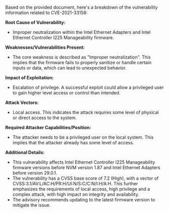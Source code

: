 Based on the provided document, here's a breakdown of the vulnerability information related to CVE-2021-33158:

**Root Cause of Vulnerability:**
- Improper neutralization within the Intel Ethernet Adapters and Intel Ethernet Controller I225 Manageability firmware.

**Weaknesses/Vulnerabilities Present:**
- The core weakness is described as "Improper neutralization". This implies that the firmware fails to properly sanitize or handle certain inputs or data, which can lead to unexpected behavior.

**Impact of Exploitation:**
- Escalation of privilege.  A successful exploit could allow a privileged user to gain higher level access or control than intended.

**Attack Vectors:**
- Local access. This indicates the attack requires some level of physical or direct access to the system.

**Required Attacker Capabilities/Position:**
- The attacker needs to be a privileged user on the local system. This implies that the attacker already has some level of access.

**Additional Details:**
- This vulnerability affects Intel Ethernet Controller I225 Manageability firmware versions before NVM version 1.87 and Intel Ethernet Adapters before version 29.0.1.
- The vulnerability has a CVSS base score of 7.2 (High), with a vector of CVSS:3.1/AV:L/AC:H/PR:H/UI:N/S:C/C:N/I:H/A:H. This further emphasizes the requirements of local access, high privilege and a complex attack, with high impact on integrity and availability.
- The advisory recommends updating to the latest firmware version to mitigate the issue.